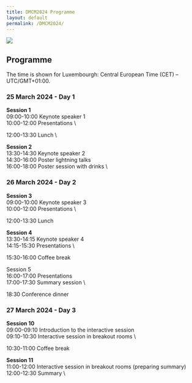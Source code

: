 ```yaml
---
title: DMCM2024 Programme
layout: default
permalink: /DMCM2024/
---
```


<img src="../images/places/Belval08.jpg"/>

## Programme

The time is shown for Luxembourgh: Central European Time (CET) – UTC/GMT+01:00.

### 25 March 2024 - Day 1

**Session 1** \
09:00-10:00 Keynote speaker 1 \
10:00-12:00 Presentations \

12:00-13:30 Lunch \

**Session 2** \
13:30-14:30 Keynote speaker 2 \
14:30-16:00 Poster lightning talks \
16:00-18:00 Poster session with drinks \

### 26 March 2024 - Day 2

**Session 3** \
09:00-10:00 Keynote speaker 3 \
10:00-12:00 Presentations \

12:00-13:30 Lunch

**Session 4** \
13:30-14:15 Keynote speaker 4 \
14:15-15:30 Presentations \

15:30-16:00 Coffee break

Session 5 \
16:00-17:00 Presentations \
17:00-17:30 Summary session \

18:30	Conference dinner

### 27 March 2024 - Day 3

**Session 10** \
09:00-09:10 Introduction to the interactive session \
09:10-10:30 Interactive session in breakout rooms \

10:30-11:00 Coffee break

**Session 11** \
11:00-12:00 Interactive session in breakout rooms (preparing summary) \
12:00-12:30 Summary \

